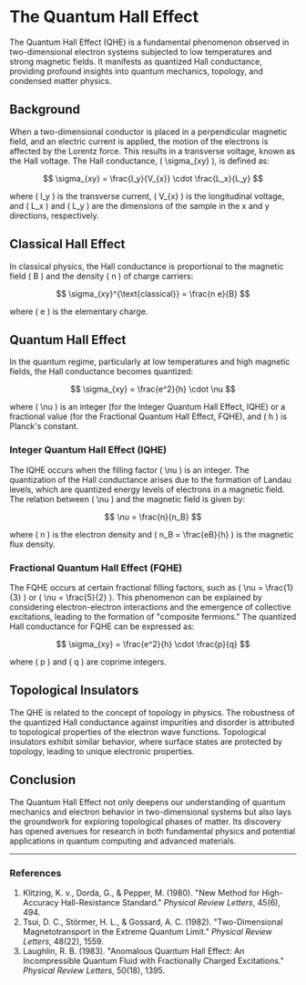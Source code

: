 # The Quantum Hall Effect

The Quantum Hall Effect (QHE) is a fundamental phenomenon observed in two-dimensional electron systems subjected to low temperatures and strong magnetic fields. It manifests as quantized Hall conductance, providing profound insights into quantum mechanics, topology, and condensed matter physics.

## Background

When a two-dimensional conductor is placed in a perpendicular magnetic field, and an electric current is applied, the motion of the electrons is affected by the Lorentz force. This results in a transverse voltage, known as the Hall voltage. The Hall conductance, \( \sigma_{xy} \), is defined as:

$$
\sigma_{xy} = \frac{I_y}{V_{x}} \cdot \frac{L_x}{L_y}
$$

where \( I_y \) is the transverse current, \( V_{x} \) is the longitudinal voltage, and \( L_x \) and \( L_y \) are the dimensions of the sample in the x and y directions, respectively.

## Classical Hall Effect

In classical physics, the Hall conductance is proportional to the magnetic field \( B \) and the density \( n \) of charge carriers:

$$
\sigma_{xy}^{\text{classical}} = \frac{n e}{B}
$$

where \( e \) is the elementary charge.

## Quantum Hall Effect

In the quantum regime, particularly at low temperatures and high magnetic fields, the Hall conductance becomes quantized:

$$
\sigma_{xy} = \frac{e^2}{h} \cdot \nu
$$

where \( \nu \) is an integer (for the Integer Quantum Hall Effect, IQHE) or a fractional value (for the Fractional Quantum Hall Effect, FQHE), and \( h \) is Planck's constant.

### Integer Quantum Hall Effect (IQHE)

The IQHE occurs when the filling factor \( \nu \) is an integer. The quantization of the Hall conductance arises due to the formation of Landau levels, which are quantized energy levels of electrons in a magnetic field. The relation between \( \nu \) and the magnetic field is given by:

$$
\nu = \frac{n}{n_B}
$$

where \( n \) is the electron density and \( n_B = \frac{eB}{h} \) is the magnetic flux density.

### Fractional Quantum Hall Effect (FQHE)

The FQHE occurs at certain fractional filling factors, such as \( \nu = \frac{1}{3} \) or \( \nu = \frac{5}{2} \). This phenomenon can be explained by considering electron-electron interactions and the emergence of collective excitations, leading to the formation of "composite fermions." The quantized Hall conductance for FQHE can be expressed as:

$$
\sigma_{xy} = \frac{e^2}{h} \cdot \frac{p}{q}
$$

where \( p \) and \( q \) are coprime integers.

## Topological Insulators

The QHE is related to the concept of topology in physics. The robustness of the quantized Hall conductance against impurities and disorder is attributed to topological properties of the electron wave functions. Topological insulators exhibit similar behavior, where surface states are protected by topology, leading to unique electronic properties.

## Conclusion

The Quantum Hall Effect not only deepens our understanding of quantum mechanics and electron behavior in two-dimensional systems but also lays the groundwork for exploring topological phases of matter. Its discovery has opened avenues for research in both fundamental physics and potential applications in quantum computing and advanced materials.

---

### References

1. Klitzing, K. v., Dorda, G., & Pepper, M. (1980). "New Method for High-Accuracy Hall-Resistance Standard." *Physical Review Letters*, 45(6), 494.
2. Tsui, D. C., Störmer, H. L., & Gossard, A. C. (1982). "Two-Dimensional Magnetotransport in the Extreme Quantum Limit." *Physical Review Letters*, 48(22), 1559.
3. Laughlin, R. B. (1983). "Anomalous Quantum Hall Effect: An Incompressible Quantum Fluid with Fractionally Charged Excitations." *Physical Review Letters*, 50(18), 1395.
